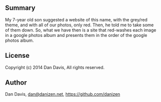 ## Summary ##

My 7-year old son suggested a website of this name, with the grey/red theme,
and with all of our photos, only red.   Then, he told me to take some of them
down.   So, what we have then is a site that red-washes each image in a google photos album and presents them in the order of the google photos album.

## License ##

Copyright (c) 2014 
Dan Davis, All rights reserved.

## Author ##

Dan Davis, dan@danizen.net, https://github.com/danizen
